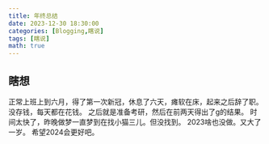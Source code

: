 ```yaml
---
title: 年终总结
date: 2023-12-30 18:30:00 
categories: [Blogging,瞎说]
tags: [瞎说]
math: true 
---
```


## 瞎想

正常上班上到六月，得了第一次新冠，休息了六天，瘫软在床，起来之后辞了职。
没存钱，每天都在花钱。
之后就是准备考研，然后在前两天得出了g的结果。
时间太快了，昨晚做梦一直梦到在找小猫三儿。但没找到。
2023啥也没做。又大了一岁。
希望2024会更好吧。

